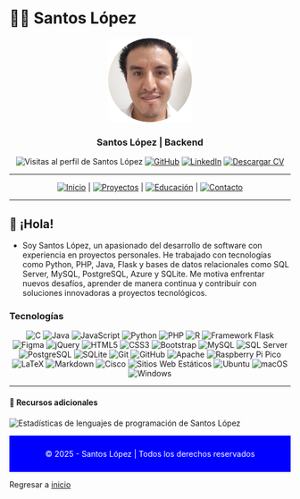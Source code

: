 # 🧑‍💻 Santos López 

<div align="center">
  <img src="img/santoslopez.png" alt="Foto de Perfil de Santos" width="150"/>
  <h3>Santos López | Backend</h3>
  <!--p>
    <strong>Ingeniero de Software y Desarrollador Web</strong><br/>
    Especializado en desarrollo web full stack, apasionado por soluciones digitales.
  </p-->

  <div align="center">
  <img src="https://komarev.com/ghpvc/?username=santoslopez&label=Profile%20views&color=0e75b6&style=flat" alt="Visitas al perfil de Santos López"/>
  <a href="https://github.com/santoslopez">
<img src="https://img.shields.io/badge/-GitHub-000000?logo=github&logoColor=fff" alt="GitHub"/></a>
    <a href="https://linkedin.com/in/lopezsantos" target="_blank"><img src="https://img.shields.io/badge/-LinkedIn-0077B5?logo=linkedin&logoColor=fff" alt="LinkedIn"/></a>
    <a href="https://santoslopez.github.io/assets/cv/resume.pdf" target="_blank"><img src="https://img.shields.io/badge/-Descargar%20Currículum-%231E1E1E?logo=pdf&logoColor=fff" alt="Descargar CV"/></a>
  </div>
</div>

---

<div align="center">
  <a href="README.md"><img src="https://img.shields.io/badge/-Inicio-007bff?logo=home&logoColor=fff" alt="Inicio"/></a> | 
  <a href="proyectos.md"><img src="https://img.shields.io/badge/-Proyectos-28a745?logo=project-diagram&logoColor=fff" alt="Proyectos"/></a> |
  <a href="educacion.md"><img src="https://img.shields.io/badge/-Educación-ff6347?logo=tools&logoColor=fff" alt="Educación"/></a> |
  <a href="contactar.md"><img src="https://img.shields.io/badge/-Contacto-007bff?logo=envelope&logoColor=fff" alt="Contacto"/></a>
</div>

---

## 🚀 ¡Hola!

- Soy Santos López, un apasionado del desarrollo de software con experiencia en proyectos personales. He trabajado con tecnologías como Python, PHP, Java, Flask y bases de datos relacionales como SQL Server, MySQL, PostgreSQL, Azure y SQLite. Me motiva enfrentar nuevos desafíos, aprender de manera continua y contribuir con soluciones innovadoras a proyectos tecnológicos.

### Tecnologías 
<div align="center">
  <img src="https://img.shields.io/badge/-C-A8B9CC?logo=c&logoColor=fff" alt="C" width="50"/>
  <img src="https://www.vectorlogo.zone/logos/java/java-icon.svg" alt="Java" width="50"/>
  <img src="https://www.vectorlogo.zone/logos/javascript/javascript-icon.svg" alt="JavaScript" width="50"/>
  <img src="https://www.vectorlogo.zone/logos/python/python-icon.svg" alt="Python" width="50"/>
  <img src="https://www.vectorlogo.zone/logos/php/php-icon.svg" alt="PHP" width="50"/>
  <img src="https://www.vectorlogo.zone/logos/r-project/r-project-icon.svg" alt="R" width="50"/>
  <img src="https://www.vectorlogo.zone/logos/palletsprojects_flask/palletsprojects_flask-official~v2.svg" alt="Framework Flask" width="50"/>
  <img src="https://www.vectorlogo.zone/logos/figma/figma-icon.svg" alt="Figma" width="50"/>
  <img src="https://www.vectorlogo.zone/logos/jquery/jquery-icon.svg" alt="jQuery" width="50"/>
  <img src="https://www.vectorlogo.zone/logos/w3_html5/w3_html5-icon.svg" alt="HTML5" width="50"/>
  <img src="https://www.vectorlogo.zone/logos/w3_css/w3_css-official.svg" alt="CSS3" width="50"/>
  <img src="https://www.vectorlogo.zone/logos/getbootstrap/getbootstrap-icon.svg" alt="Bootstrap" width="50"/>
  <img src="https://www.vectorlogo.zone/logos/mysql/mysql-icon.svg" alt="MySQL" width="50"/>
  <img src="https://img.shields.io/badge/-SQL_Server-CC2927?logo=microsoftsqlserver&logoColor=fff" alt="SQL Server" width="50"/>
  <img src="https://www.vectorlogo.zone/logos/postgresql/postgresql-icon.svg" alt="PostgreSQL" width="50"/>
  <img src="https://www.vectorlogo.zone/logos/sqlite/sqlite-icon.svg" alt="SQLite" width="50"/>
  <img src="https://img.shields.io/badge/-Git-F05032?logo=git&logoColor=fff" alt="Git" width="50"/>
  <img src="https://www.vectorlogo.zone/logos/github/github-icon.svg" alt="GitHub" width="50"/>
  <img src="https://www.vectorlogo.zone/logos/apache/apache-icon.svg" alt="Apache" width="50"/>
  <img src="https://www.vectorlogo.zone/logos/raspberrypi/raspberrypi-icon.svg" alt="Raspberry Pi Pico" width="50"/>
  <img src="https://img.shields.io/badge/-LaTeX-008080?logo=latex&logoColor=fff" alt="LaTeX" width="50"/>
  <img src="https://img.shields.io/badge/-Markdown-000000?logo=markdown&logoColor=fff" alt="Markdown" width="50"/>
  <img src="https://www.vectorlogo.zone/logos/cisco/cisco-icon.svg" alt="Cisco" width="50"/>
  <img src="https://img.shields.io/badge/-Sitios_Web_Estáticos-4B0082?logo=jekyll&logoColor=fff" alt="Sitios Web Estáticos" width="50"/>
  <img src="https://www.vectorlogo.zone/logos/ubuntu/ubuntu-icon.svg" alt="Ubuntu" width="50"/>
  <img src="https://www.vectorlogo.zone/logos/apple/apple-icon.svg" alt="macOS" width="50"/>
  <img src="https://img.shields.io/badge/-Windows-0078D6?logo=windows&logoColor=fff" alt="Windows" width="50"/>
</div>

---

#### 📄 Recursos adicionales

<p><img align="center" src="https://github-readme-stats.vercel.app/api/top-langs?username=santoslopez&show_icons=true&locale=en&layout=compact&langs_count=15" alt="Estadísticas de lenguajes de programación de Santos López" /></p>

<div align="center" style="background-color: blue; color: white; padding: 10px;">
  <p>© 2025 - Santos López | Todos los derechos reservados</p>
</div>

Regresar a <a href="https://github.com/santoslopez">inicio</a>
